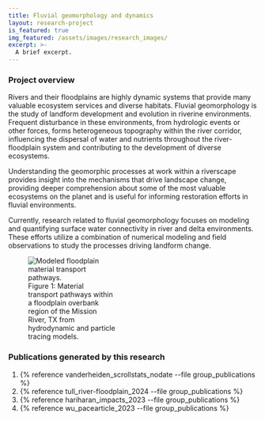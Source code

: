 ```yaml
---
title: Fluvial geomorphology and dynamics
layout: research-project
is_featured: true
img_featured: /assets/images/research_images/
excerpt: >-
  A brief excerpt.
---
```



### Project overview

Rivers and their floodplains are highly dynamic systems that provide many valuable ecosystem services and diverse habitats. 
Fluvial geomorphology is the study of landform development and evolution in riverine environments. 
Frequent disturbance in these environments, from hydrologic events or other forces, forms heterogeneous topography within the river corridor, influencing the dispersal of water and nutrients throughout the river-floodplain system and contributing to the development of diverse ecosystems.   

Understanding the geomorphic processes at work within a riverscape provides insight into the mechanisms that drive landscape change, providing deeper comprehension about some of the most valuable ecosystems on the planet and is useful for informing restoration efforts in fluvial environments. 

Currently, research related to fluvial geomorphology focuses on modeling and quantifying surface water connectivity in river and delta environments. 
These efforts utilize a combination of numerical modeling and field observations to study the processes driving landform change.


<figure style="width: 35%" class="float-left">
  <img src="/assets/images/reserach_images/Connectivity_model_figure.png" alt="Modeled floodplain material transport pathways.">
  <figcaption>Figure 1: Material transport pathways within a floodplain overbank region of the Mission River, TX from hydrodynamic and particle tracing models. </figcaption>
</figure> 


### Publications generated by this research

1. {% reference vanderheiden_scrollstats_nodate --file group_publications %}
1. {% reference tull_river-floodplain_2024 --file group_publications %}
1. {% reference hariharan_impacts_2023 --file group_publications %}
1. {% reference wu_pacearticle_2023 --file group_publications %}
